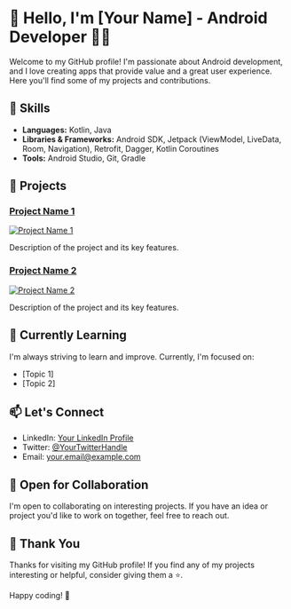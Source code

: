 # 👋 Hello, I'm [Your Name] - Android Developer 👨‍💻

Welcome to my GitHub profile! I'm passionate about Android development, and I love creating apps that provide value and a great user experience. Here you'll find some of my projects and contributions.

## 🚀 Skills

- **Languages:** Kotlin, Java
- **Libraries & Frameworks:** Android SDK, Jetpack (ViewModel, LiveData, Room, Navigation), Retrofit, Dagger, Kotlin Coroutines
- **Tools:** Android Studio, Git, Gradle

## 📱 Projects

### [Project Name 1](link-to-project-1)
[![Project Name 1](project-1-thumbnail.jpg)](link-to-project-1)

Description of the project and its key features.

### [Project Name 2](link-to-project-2)
[![Project Name 2](project-2-thumbnail.jpg)](link-to-project-2)

Description of the project and its key features.

## 🌱 Currently Learning

I'm always striving to learn and improve. Currently, I'm focused on:

- [Topic 1]
- [Topic 2]

## 📫 Let's Connect

- LinkedIn: [Your LinkedIn Profile](https://www.linkedin.com/in/your-profile/)
- Twitter: [@YourTwitterHandle](https://twitter.com/your-handle)
- Email: your.email@example.com

## 🤝 Open for Collaboration

I'm open to collaborating on interesting projects. If you have an idea or project you'd like to work on together, feel free to reach out.

## 🙏 Thank You

Thanks for visiting my GitHub profile! If you find any of my projects interesting or helpful, consider giving them a ⭐️.

Happy coding! 🚀
